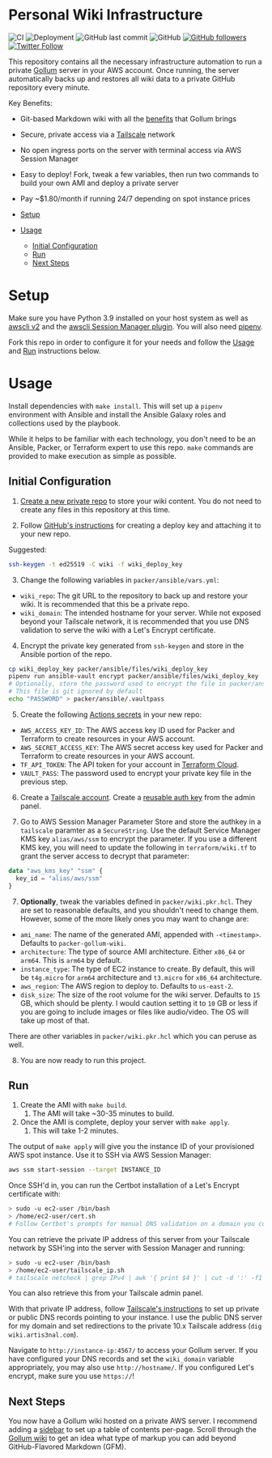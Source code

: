 # Personal Wiki Infrastructure <!-- omit in toc -->

![CI](https://github.com/artis3n/personal-wiki-infra/workflows/CI/badge.svg)
![Deployment](https://github.com/artis3n/personal-wiki-infra/workflows/Apply/badge.svg)
![GitHub last commit](https://img.shields.io/github/last-commit/artis3n/personal-wiki-infra)
![GitHub](https://img.shields.io/github/license/artis3n/personal-wiki-infra)
[![GitHub followers](https://img.shields.io/github/followers/artis3n?style=social)](https://github.com/artis3n/)
[![Twitter Follow](https://img.shields.io/twitter/follow/artis3n?style=social)](https://twitter.com/Artis3n)

This repository contains all the necessary infrastructure automation to run a private [Gollum][] server in your AWS account.
Once running, the server automatically backs up and restores all wiki data to a private GitHub repository every minute.

Key Benefits:
- Git-based Markdown wiki with all the [benefits][gollum benefits] that Gollum brings
- Secure, private access via a [Tailscale][] network
- No open ingress ports on the server with terminal access via AWS Session Manager
- Easy to deploy! Fork, tweak a few variables, then run two commands to build your own AMI and deploy a private server
- Pay ~$1.80/month if running 24/7 depending on spot instance prices

- [Setup](#setup)
- [Usage](#usage)
  - [Initial Configuration](#initial-configuration)
  - [Run](#run)
  - [Next Steps](#next-steps)

# Setup

Make sure you have Python 3.9 installed on your host system as well as [awscli v2][] and the [awscli Session Manager plugin][]. You will also need [pipenv][].

Fork this repo in order to configure it for your needs and follow the [Usage](#usage) and [Run](#run) instructions below.

# Usage

Install dependencies with `make install`.
This will set up a `pipenv` environment with Ansible and install the Ansible Galaxy roles and collections used by the playbook.

While it helps to be familiar with each technology, you don't need to be an Ansible, Packer, or Terraform expert to use this repo.
`make` commands are provided to make execution as simple as possible.

## Initial Configuration

1. [Create a new private repo][new repo] to store your wiki content. You do not need to create any files in this repository at this time.

2. Follow [GitHub's instructions][deploy key instructions] for creating a deploy key and attaching it to your new repo.

Suggested:

```bash
ssh-keygen -t ed25519 -C wiki -f wiki_deploy_key
```

3. Change the following variables in `packer/ansible/vars.yml`:

- `wiki_repo`: The git URL to the repository to back up and restore your wiki. It is recommended that this be a private repo.
- `wiki_domain`: The intended hostname for your server. While not exposed beyond your Tailscale network, it is recommended that you use DNS validation to serve the wiki with a Let's Encrypt certificate.

4. Encrypt the private key generated from `ssh-keygen` and store in the Ansible portion of the repo.

```bash
cp wiki_deploy_key packer/ansible/files/wiki_deploy_key
pipenv run ansible-vault encrypt packer/ansible/files/wiki_deploy_key
# Optionally, store the password used to encrypt the file in packer/ansible/.vaultpass
# This file is git ignored by default
echo "PASSWORD" > packer/ansible/.vaultpass
```

5. Create the following [Actions secrets][github secrets] in your new repo:

- `AWS_ACCESS_KEY_ID`: The AWS access key ID used for Packer and Terraform to create resources in your AWS account.
- `AWS_SECRET_ACCESS_KEY`: The AWS secret access key used for Packer and Terraform to create resources in your AWS account.
- `TF_API_TOKEN`: The API token for your account in [Terraform Cloud][].
- `VAULT_PASS`: The password used to encrypt your private key file in the previous step.

6. Create a [Tailscale account][]. Create a [reusable auth key][tailscale authkey] from the admin panel.

7. Go to AWS Session Manager Parameter Store and store the authkey in a `tailscale` paramter as a `SecureString`. Use the default Service Manager KMS key `alias/aws/ssm` to encrypt the parameter. If you use a different KMS key, you will need to update the following in `terraform/wiki.tf` to grant the server access to decrypt that parameter:

```tf
data "aws_kms_key" "ssm" {
  key_id = "alias/aws/ssm"
}
```

7. **Optionally**, tweak the variables defined in `packer/wiki.pkr.hcl`. They are set to reasonable defaults, and you shouldn't need to change them. However, some of the more likely ones you may want to change are:

- `ami_name`: The name of the generated AMI, appended with `-<timestamp>`. Defaults to `packer-gollum-wiki`.
- `architecture`: The type of source AMI architecture. Either `x86_64` or `arm64`. This is `arm64` by default.
- `instance_type`: The type of EC2 instance to create. By default, this will be `t4g.micro` for `arm64` architecture and `t3.micro` for `x86_64` architecture.
- `aws_region`: The AWS region to deploy to. Defaults to `us-east-2`.
- `disk_size`: The size of the root volume for the wiki server. Defaults to `15` GB, which should be plenty. I would caution setting it to `10` GB or less if you are going to include images or files like audio/video. The OS will take up most of that.

There are other variables in `packer/wiki.pkr.hcl` which you can peruse as well.

8. You are now ready to run this project.

## Run

1. Create the AMI with `make build`.
    1. The AMI will take ~30-35 minutes to build.
2. Once the AMI is complete, deploy your server with `make apply`.
    1. This will take 1-2 minutes.
    
The output of `make apply` will give you the instance ID of your provisioned AWS spot instance. Use it to SSH via AWS Session Manager:

```bash
aws ssm start-session --target INSTANCE_ID
```

Once SSH'd in, you can run the Certbot installation of a Let's Encrypt certificate with:

```bash
> sudo -u ec2-user /bin/bash
> /home/ec2-user/cert.sh
# Follow Certbot's prompts for manual DNS validation on a domain you control.
```

You can retrieve the private IP address of this server from your Tailscale network by SSH'ing into the server with Session Manager and running:

```bash
> sudo -u ec2-user /bin/bash
> /home/ec2-user/tailscale_ip.sh
# tailscale netcheck | grep IPv4 | awk '{ print $4 }' | cut -d ':' -f1
```

You can also retrieve this from your Tailscale admin panel.

With that private IP address, follow [Tailscale's instructions][tailscale dns] to set up private or public DNS records pointing to your instance.
I use the public DNS server for my domain and set redirections to the private 10.x Tailscale address (`dig wiki.artis3nal.com`).

Navigate to `http://instance-ip:4567/` to access your Gollum server.
If you have configured your DNS records and set the `wiki_domain` variable appropriately, you may also use `http://hostname/`.
If you configured Let's encrypt, make sure you use `https://`!

## Next Steps

You now have a Gollum wiki hosted on a private AWS server.
I recommend adding a [sidebar][gollum sidebar] to set up a table of contents per-page.
Scroll through the [Gollum wiki][gollum benefits] to get an idea what type of markup you can add beyond GitHub-Flavored Markdown (GFM).

[awscli session manager plugin]: https://docs.aws.amazon.com/systems-manager/latest/userguide/session-manager-working-with-install-plugin.html
[awscli v2]: https://docs.aws.amazon.com/cli/latest/userguide/install-cliv2-linux.html
[deploy key instructions]: https://docs.github.com/en/developers/overview/managing-deploy-keys#deploy-keys
[github secrets]: https://docs.github.com/en/actions/reference/encrypted-secrets
[gollum]: https://github.com/gollum/gollum
[gollum benefits]: https://github.com/gollum/gollum/wiki
[gollum sidebar]: https://github.com/gollum/gollum/wiki#subpages
[new repo]: https://github.com/new/
[pipenv]: https://pypi.org/project/pipenv/
[tailscale]: https://tailscale.com/
[tailscale account]: https://login.tailscale.com/admin
[tailscale authkey]: https://login.tailscale.com/admin/authkeys
[tailscale dns]: https://tailscale.com/kb/1054/dns
[terraform cloud]: https://app.terraform.io/
